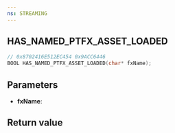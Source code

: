 ```yaml
---
ns: STREAMING
---
```

## HAS_NAMED_PTFX_ASSET_LOADED

```c
// 0x8702416E512EC454 0x9ACC6446
BOOL HAS_NAMED_PTFX_ASSET_LOADED(char* fxName);
```

## Parameters
* **fxName**: 

## Return value
